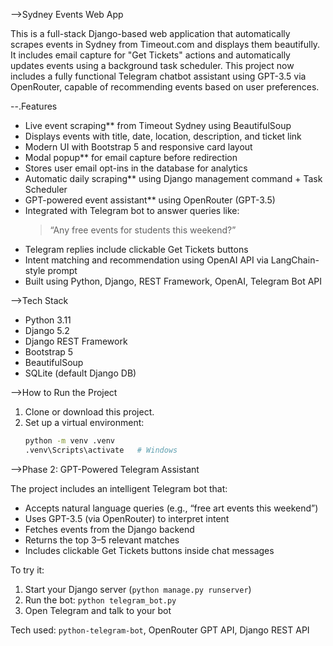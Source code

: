 -->Sydney Events Web App

This is a full-stack Django-based web application that automatically scrapes events in Sydney from Timeout.com and displays them beautifully. It includes email capture for "Get Tickets" actions and automatically updates events using a background task scheduler.
This project now includes a fully functional Telegram chatbot assistant using GPT-3.5 via OpenRouter, capable of recommending events based on user preferences.

--.Features

- Live event scraping** from Timeout Sydney using BeautifulSoup
-  Displays events with title, date, location, description, and ticket link
- Modern UI with Bootstrap 5 and responsive card layout
- Modal popup** for email capture before redirection
- Stores user email opt-ins in the database for analytics
- Automatic daily scraping** using Django management command + Task Scheduler
- GPT-powered event assistant** using OpenRouter (GPT-3.5)
- Integrated with Telegram bot to answer queries like:
  > “Any free events for students this weekend?”
-  Telegram replies include clickable Get Tickets buttons
- Intent matching and recommendation using OpenAI API via LangChain-style prompt
- Built using Python, Django, REST Framework, OpenAI, Telegram Bot API

-->Tech Stack
- Python 3.11
- Django 5.2
- Django REST Framework
- Bootstrap 5
- BeautifulSoup
- SQLite (default Django DB)

-->How to Run the Project
1. Clone or download this project.
2. Set up a virtual environment:
   ```bash
   python -m venv .venv
   .venv\Scripts\activate   # Windows

-->Phase 2: GPT-Powered Telegram Assistant

The project includes an intelligent Telegram bot that:

- Accepts natural language queries (e.g., “free art events this weekend”)
- Uses GPT-3.5 (via OpenRouter) to interpret intent
- Fetches events from the Django backend
- Returns the top 3–5 relevant matches
- Includes clickable  Get Tickets buttons inside chat messages

To try it:

1. Start your Django server (`python manage.py runserver`)
2. Run the bot: `python telegram_bot.py`
3. Open Telegram and talk to your bot

Tech used: `python-telegram-bot`, OpenRouter GPT API, Django REST API
